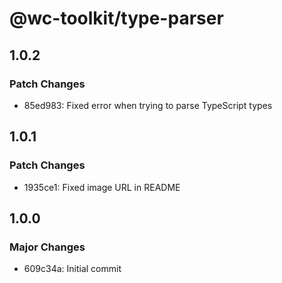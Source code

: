 # @wc-toolkit/type-parser

## 1.0.2

### Patch Changes

- 85ed983: Fixed error when trying to parse TypeScript types

## 1.0.1

### Patch Changes

- 1935ce1: Fixed image URL in README

## 1.0.0

### Major Changes

- 609c34a: Initial commit
